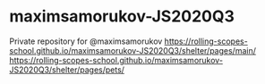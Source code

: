 # maximsamorukov-JS2020Q3
Private repository for @maximsamorukov
https://rolling-scopes-school.github.io/maximsamorukov-JS2020Q3/shelter/pages/main/
https://rolling-scopes-school.github.io/maximsamorukov-JS2020Q3/shelter/pages/pets/
